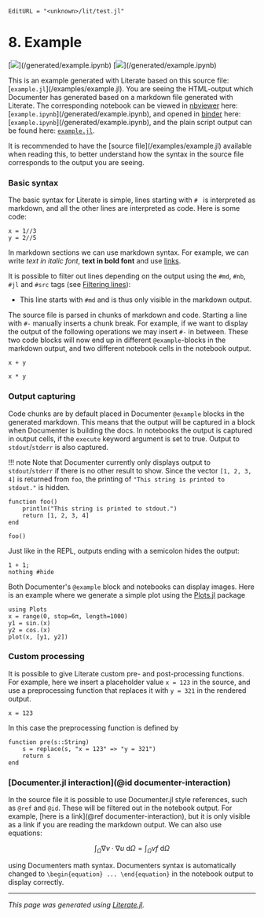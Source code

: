 ```@meta
EditURL = "<unknown>/lit/test.jl"
```

# **8.** Example

[![](https://mybinder.org/badge_logo.svg)](<unknown>/generated/example.ipynb)
[![](https://img.shields.io/badge/show-nbviewer-579ACA.svg)](<unknown>/generated/example.ipynb)

This is an example generated with Literate based on this
source file: [`example.jl`](<unknown>/examples/example.jl).
You are seeing the
HTML-output which Documenter has generated based on a markdown
file generated with Literate. The corresponding notebook
can be viewed in [nbviewer](http://nbviewer.jupyter.org/) here:
[`example.ipynb`](<unknown>/generated/example.ipynb),
and opened in [binder](https://mybinder.org/) here:
[`example.ipynb`](<unknown>/generated/example.ipynb),
and the plain script output can be found here: [`example.jl`](./example.jl).

It is recommended to have the [source file](<unknown>/examples/example.jl)
available when reading this, to better understand how the syntax in the source file
corresponds to the output you are seeing.

### Basic syntax
The basic syntax for Literate is simple, lines starting with `# ` is interpreted
as markdown, and all the other lines are interpreted as code. Here is some code:

````@example test
x = 1//3
y = 2//5
````

In markdown sections we can use markdown syntax. For example, we can
write *text in italic font*, **text in bold font** and use
[links](https://www.youtube.com/watch?v=dQw4w9WgXcQ).

It is possible to filter out lines depending on the output using the
`#md`, `#nb`, `#jl` and `#src` tags (see [Filtering lines](@ref)):
- This line starts with `#md` and is thus only visible in the markdown output.

The source file is parsed in chunks of markdown and code. Starting a line
with `#-` manually inserts a chunk break. For example, if we want to
display the output of the following operations we may insert `#-` in
between. These two code blocks will now end up in different
`@example`-blocks in the markdown output, and two different notebook cells
in the notebook output.

````@example test
x + y
````

````@example test
x * y
````

### Output capturing
Code chunks are by default placed in Documenter `@example` blocks in the generated
markdown. This means that the output will be captured in a block when Documenter is
building the docs. In notebooks the output is captured in output cells, if the
`execute` keyword argument is set to true. Output to `stdout`/`stderr` is also
captured.

!!! note
    Note that Documenter currently only displays output to `stdout`/`stderr`
    if there is no other result to show. Since the vector `[1, 2, 3, 4]` is
    returned from `foo`, the printing of `"This string is printed to stdout."`
    is hidden.

````@example test
function foo()
    println("This string is printed to stdout.")
    return [1, 2, 3, 4]
end

foo()
````

Just like in the REPL, outputs ending with a semicolon hides the output:

````@example test
1 + 1;
nothing #hide
````

Both Documenter's `@example` block and notebooks can display images. Here is an example
where we generate a simple plot using the
[Plots.jl](https://github.com/JuliaPlots/Plots.jl) package

````@example test
using Plots
x = range(0, stop=6π, length=1000)
y1 = sin.(x)
y2 = cos.(x)
plot(x, [y1, y2])
````

### Custom processing

It is possible to give Literate custom pre- and post-processing functions.
For example, here we insert a placeholder value `x = 123` in the source, and use a
preprocessing function that replaces it with `y = 321` in the rendered output.

````@example test
x = 123
````

In this case the preprocessing function is defined by

````@example test
function pre(s::String)
    s = replace(s, "x = 123" => "y = 321")
    return s
end
````

### [Documenter.jl interaction](@id documenter-interaction)

In the source file it is possible to use Documenter.jl style references,
such as `@ref` and `@id`. These will be filtered out in the notebook output.
For example, [here is a link](@ref documenter-interaction), but it is only
visible as a link if you are reading the markdown output. We can also
use equations:

```math
\int_\Omega \nabla v \cdot \nabla u\ \mathrm{d}\Omega = \int_\Omega v f\ \mathrm{d}\Omega
```

using Documenters math syntax. Documenters syntax is automatically changed to
`\begin{equation} ... \end{equation}` in the notebook output to display correctly.

---

*This page was generated using [Literate.jl](https://github.com/fredrikekre/Literate.jl).*

